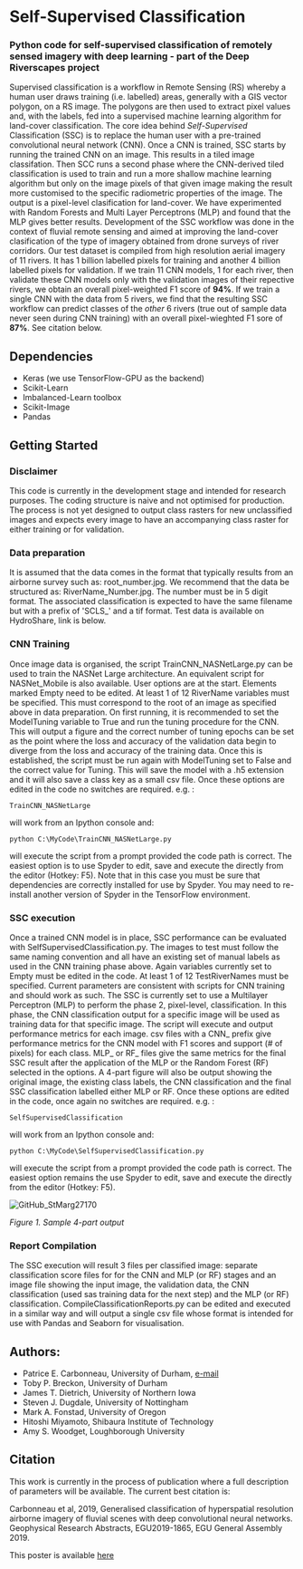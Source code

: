 # Self-Supervised Classification
### Python code for self-supervised classification of remotely sensed imagery with deep learning - part of the Deep Riverscapes project
Supervised classification is a workflow in Remote Sensing (RS) whereby a human user draws training (i.e. labelled) areas, generally with a GIS vector polygon, on a RS image.  The polygons are then used to extract pixel values and, with the labels, fed into a supervised machine learning algorithm for land-cover classification.  The core idea behind *Self-Supervised* Classification (SSC) is to replace the human user with a pre-trained convolutional neural network (CNN).    Once a CNN is trained, SSC starts by running the trained CNN on an image.  This results in a tiled image classifation.  Then SCC runs a second phase where the CNN-derived tiled classification is used to train and run a more shallow machine learning algorithm but only on the image pixels of that given image making the result more customised to the specific radiometric properties of the image.   The output is a pixel-level clasification for land-cover.  We have experimented with Random Forests and Multi Layer Perceptrons (MLP) and found that the MLP gives better results.  Development of the SSC workflow was done in the context of fluvial remote sensing and aimed at improving the land-cover clasification of the type of imagery obtained from drone surveys of river corridors.  Our test dataset is compiled from high resolution aerial imagery of 11 rivers.  It has 1 billion labelled pixels for training and another 4 billion labelled pixels for validation.  If we train 11 CNN models, 1 for each river, then validate these CNN models only with the validation images of their repective rivers, we obtain an overall pixel-weighted F1 score of **94%**.  If we train a single CNN with the data from 5 rivers, we find that the resulting SSC workflow can predict classes of the *other* 6 rivers (true out of sample data never seen during CNN training) with an overall pixel-wieghted F1 sore of **87%**. See citation below.

 ## Dependencies
* Keras (we use TensorFlow-GPU as the backend)
* Scikit-Learn
* Imbalanced-Learn toolbox 
* Scikit-Image
* Pandas

## Getting Started

### Disclaimer
This code is currently in the development stage and intended for research purposes.  The coding structure is naive and not optimised for production.  The process is not yet designed to output class rasters for new unclassified images and expects every image to have an accompanying class raster for either training or for validation. 

### Data preparation
It is assumed that the data comes in the format that typically results from an airborne survey such as: root_number.jpg.   We recommend that the data be structured as: RiverName_Number.jpg.  The number must be in 5 digit format.  The associated classification is expected to have the same filename but with a prefix of 'SCLS_' and a tif format. Test data is available on HydroShare, link is below.  

### CNN Training
Once image data is organised, the script TrainCNN_NASNetLarge.py can be used to train the NASNet Large architecture.  An equivalent script for NASNet_Mobile is also available.  User options are at the start.  Elements marked Empty need to be edited.  At least 1 of 12  RiverName variables must be specified.  This must correspond to the root of an image as specified above in data preparation.  On first running, it is recommended to set the ModelTuning variable to True and run the tuning procedure for the CNN.  This will output a figure and the correct number of tuning epochs can be set as the point where the loss and accuracy of the validation data begin to diverge from the loss and accuracy of the training data.  Once this is established, the script must be run again with ModelTuning set to False and the correct value for Tuning. This will save the model with a .h5 extension and it will also save a class key as a small csv file. Once these options are edited in the code no switches are required. e.g. :
```
TrainCNN_NASNetLarge
```
will work from an Ipython console and:
```
python C:\MyCode\TrainCNN_NASNetLarge.py
```
will execute the script from a prompt provided the code path is correct.  The easiest option is to use Spyder to edit, save and execute the directly from the editor (Hotkey: F5). Note that in this case you must be sure that dependencies are correctly installed for use by Spyder.  You may need to re-install another version of Spyder in the TensorFlow environment.

### SSC execution
Once a trained CNN model is in place, SSC performance can be evaluated with SelfSupervisedClassification.py.  The images to test must follow the same naming convention and all have an existing set of manual labels as used in the CNN training phase above.   Again variables currently set to Empty must be edited in the code.  At least 1 of 12 TestRiverNames must be specified.  Current parameters are consistent with scripts for CNN training and should work as such.  The SSC is currently set to use a Multilayer Perceptron (MLP) to perform the phase 2, pixel-level, classification.  In this phase, the CNN classification output for a specific image will be used as training data for that specific image.  The script will execute and output performance metrics for each image.  csv files with a CNN_ prefix give performance metrics for the CNN model with F1 scores and support (# of pixels) for each class.  MLP_ or RF_ files give the same metrics for the final SSC result after the application of the MLP or the Random Forest (RF) selected in the options. A 4-part figure will also be output showing the original image, the existing class labels, the CNN classification and the final SSC classification labelled either MLP or RF. Once these options are edited in the code, once again no switches are required. e.g. :
```
SelfSupervisedClassification
```
will work from an Ipython console and:
```
python C:\MyCode\SelfSupervisedClassification.py
```
will execute the script from a prompt provided the code path is correct.  The easiest option remains the use Spyder to edit, save and execute the directly from the editor (Hotkey: F5). 

![GitHub_StMarg27170](https://user-images.githubusercontent.com/47110600/56954378-8bd66380-6b36-11e9-8396-8ba150c4c4aa.png)

*Figure 1. Sample 4-part output*

### Report Compilation
The SSC execution will result 3 files per classified image: separate classification score files for for the CNN and MLP (or RF) stages and an image file showing the input image, the validation data, the CNN classification (used sas training data for the next step) and the MLP (or RF) classification. CompileClassificationReports.py can be edited and executed in a similar way and will output a single csv file whose format is intended for use with Pandas and Seaborn for visualisation.  







## Authors:
 - Patrice E. Carbonneau, University of Durham, [e-mail](mailto:patrice.carbonneau@durham.ac.uk)
 - Toby P. Breckon, University of Durham
 - James T. Dietrich, University of Northern Iowa
 - Steven J. Dugdale, University of Nottingham
 - Mark A. Fonstad, University of Oregon
 - Hitoshi Miyamoto, Shibaura Institute of Technology
 - Amy S. Woodget, Loughborough University
 
 ## Citation
 This work is currently in the process of publication where a full description of parameters will be available.  The current best citation is:
 
Carbonneau et al, 2019, Generalised classification of hyperspatial resolution airborne imagery of fluvial scenes with deep convolutional neural networks. Geophysical Research Abstracts, EGU2019-1865, EGU General Assembly 2019.

This poster is available [here](https://drive.google.com/drive/folders/14nc600DprwxXdzHvIMdLBLH_xVX8pe30?usp=sharing)
 
 
 

